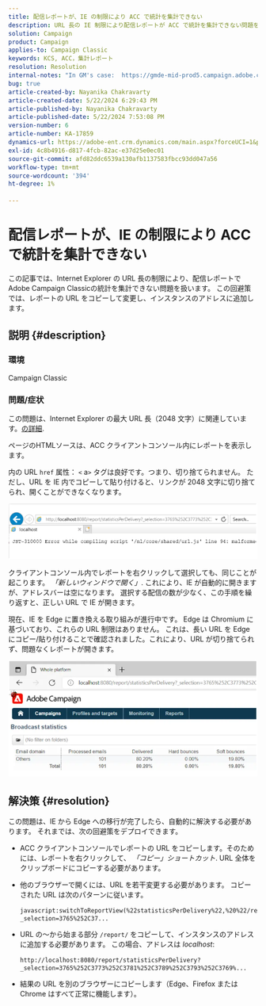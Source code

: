 ```yaml
---
title: 配信レポートが、IE の制限により ACC で統計を集計できない
description: URL 長の IE 制限により配信レポートが ACC で統計を集計できない問題を解決する方法を説明します。
solution: Campaign
product: Campaign
applies-to: Campaign Classic
keywords: KCS, ACC，集計レポート
resolution: Resolution
internal-notes: "In GM's case:  https://gmde-mid-prod5.campaign.adobe.com//report/statisticsPerDelivery?_selection="
bug: true
article-created-by: Nayanika Chakravarty
article-created-date: 5/22/2024 6:29:43 PM
article-published-by: Nayanika Chakravarty
article-published-date: 5/22/2024 7:53:08 PM
version-number: 6
article-number: KA-17859
dynamics-url: https://adobe-ent.crm.dynamics.com/main.aspx?forceUCI=1&pagetype=entityrecord&etn=knowledgearticle&id=65e1593b-6918-ef11-9f89-000d3a37816b
exl-id: 4c8b4916-d817-4fcb-82ac-e37d25e0ec01
source-git-commit: afd82ddc6539a130afb1137583fbcc93dd047a56
workflow-type: tm+mt
source-wordcount: '394'
ht-degree: 1%

---
```


# 配信レポートが、IE の制限により ACC で統計を集計できない


この記事では、Internet Explorer の URL 長の制限により、配信レポートでAdobe Campaign Classicの統計を集計できない問題を扱います。 この回避策では、レポートの URL をコピーして変更し、インスタンスのアドレスに追加します。

## 説明 {#description}


### 環境

Campaign Classic

### 問題/症状

この問題は、Internet Explorer の最大 URL 長（2048 文字）に関連しています。[の詳細](https://support.microsoft.com/en-us/topic/maximum-url-length-is-2-083-characters-in-internet-explorer-174e7c8a-6666-f4e0-6fd6-908b53c12246).

ページのHTMLソースは、ACC クライアントコンソール内にレポートを表示します。

内の URL `href` 属性： `<` a`>`  タグは良好です。つまり、切り捨てられません。 ただし、URL を IE 内でコピーして貼り付けると、リンクが 2048 文字に切り捨てられ、開くことができなくなります。

![](assets/___14c9b5c2-7218-ef11-9f8a-6045bd026dc7___.png)

クライアントコンソール内でレポートを右クリックして選択しても、同じことが起こります。 *「新しいウィンドウで開く」*. これにより、IE が自動的に開きますが、アドレスバーは空になります。 選択する配信の数が少なく、この手順を繰り返すと、正しい URL で IE が開きます。

現在、IE を Edge に置き換える取り組みが進行中です。 Edge は Chromium に基づいており、これらの URL 制限はありません。 これは、長い URL を Edge にコピー/貼り付けることで確認されました。これにより、URL が切り捨てられず、問題なくレポートが開きます。

![](assets/___1ec9b5c2-7218-ef11-9f8a-6045bd026dc7___.png)


## 解決策 {#resolution}


この問題は、IE から Edge への移行が完了したら、自動的に解決する必要があります。 それまでは、次の回避策をデプロイできます。

- ACC クライアントコンソールでレポートの URL をコピーします。そのためには、レポートを右クリックして、 *「コピー」ショートカット*. URL 全体をクリップボードにコピーする必要があります。
- 他のブラウザーで開くには、URL を若干変更する必要があります。 コピーされた URL は次のパターンに従います。



  ```
  javascript:switchToReportView(%22statisticsPerDelivery%22,%20%22/report/statisticsPerDelivery?_selection=3765%252C37...
  ```


- URL の～から始まる部分 `/report/` をコピーして、インスタンスのアドレスに追加する必要があります。 この場合、アドレスは *localhost*:


  ```
  http://localhost:8080/report/statisticsPerDelivery?_selection=3765%252C3773%252C3781%252C3789%252C3793%252C3769%...
  ```


- 結果の URL を別のブラウザーにコピーします（Edge、Firefox または Chrome はすべて正常に機能します）。
